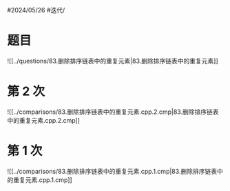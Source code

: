 #2024/05/26 #迭代/

# 题目

![[../questions/83.删除排序链表中的重复元素|83.删除排序链表中的重复元素]]

# 第 2 次

![[../comparisons/83.删除排序链表中的重复元素.cpp.2.cmp|83.删除排序链表中的重复元素.cpp.2.cmp]]

# 第 1 次

![[../comparisons/83.删除排序链表中的重复元素.cpp.1.cmp|83.删除排序链表中的重复元素.cpp.1.cmp]]